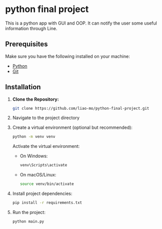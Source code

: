 # python final project

This is a python app with GUI and OOP. It can notify the user some useful information through Line.

## Prerequisites

Make sure you have the following installed on your machine:

- [Python](https://www.python.org/)
- [Git](https://git-scm.com/)

## Installation

1. **Clone the Repository:**

   ```bash
   git clone https://github.com/liao-mo/python-final-project.git
   ```

2. Navigate to the project directory

3. Create a virtual environment (optional but recommended):

   ```bash
   python -m venv venv
   ```

   Activate the virtual environment:

   - On Windows:
     ```bash
     venv\Scripts\activate
     ```
   - On macOS/Linux:
     ```bash
     source venv/bin/activate
     ```

4. Install project dependencies:

   ```bash
   pip install -r requirements.txt
   ```

5. Run the project:

   ```bash
   python main.py
   ```
